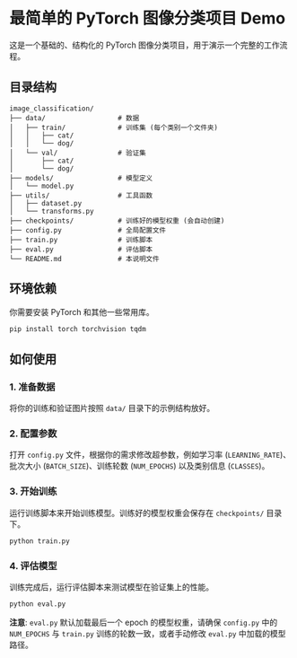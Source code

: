 # 最简单的 PyTorch 图像分类项目 Demo

这是一个基础的、结构化的 PyTorch 图像分类项目，用于演示一个完整的工作流程。

## 目录结构

```
image_classification/
├── data/                  # 数据
│   ├── train/             # 训练集 (每个类别一个文件夹)
│   │   ├── cat/
│   │   └── dog/
│   └── val/               # 验证集
│       ├── cat/
│       └── dog/
├── models/                # 模型定义
│   └── model.py
├── utils/                 # 工具函数
│   ├── dataset.py
│   └── transforms.py
├── checkpoints/           # 训练好的模型权重 (会自动创建)
├── config.py              # 全局配置文件
├── train.py               # 训练脚本
├── eval.py                # 评估脚本
└── README.md              # 本说明文件
```

## 环境依赖

你需要安装 PyTorch 和其他一些常用库。

```bash
pip install torch torchvision tqdm
```

## 如何使用

### 1. 准备数据

将你的训练和验证图片按照 `data/` 目录下的示例结构放好。

### 2. 配置参数

打开 `config.py` 文件，根据你的需求修改超参数，例如学习率 (`LEARNING_RATE`)、批次大小 (`BATCH_SIZE`)、训练轮数 (`NUM_EPOCHS`) 以及类别信息 (`CLASSES`)。

### 3. 开始训练

运行训练脚本来开始训练模型。训练好的模型权重会保存在 `checkpoints/` 目录下。

```bash
python train.py
```

### 4. 评估模型

训练完成后，运行评估脚本来测试模型在验证集上的性能。

```bash
python eval.py
```
**注意**: `eval.py` 默认加载最后一个 epoch 的模型权重，请确保 `config.py` 中的 `NUM_EPOCHS` 与 `train.py` 训练的轮数一致，或者手动修改 `eval.py` 中加载的模型路径。
